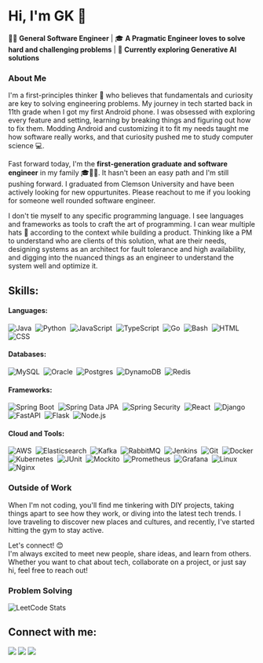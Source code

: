 # Hi, I'm GK 👋
 
👨‍💻 **General Software Engineer** | 🎓 **A Pragmatic Engineer loves to solve hard and challenging problems** | 🚀 **Currently exploring Generative AI solutions**

### About Me
 
I'm a first-principles thinker 🧠 who believes that fundamentals and curiosity are key to solving engineering problems. My journey in tech started back in 11th grade when I got my first Android phone. I was obsessed with exploring every feature and setting, learning by breaking things and figuring out how to fix them. Modding Android and customizing it to fit my needs taught me how software really works, and that curiosity pushed me to study computer science 💻.

Fast forward today, I'm the **first-generation graduate and software engineer** in my family 🎓👨‍💻. It hasn't been an easy path and I'm still pushing forward. I graduated from Clemson University and have been actively looking for new oppurtunites. Please reachout to me if you looking for someone well rounded software engineer.

I don't tie myself to any specific programming language. I see languages and frameworks as tools to craft the art of programming. I can wear multiple hats 🎩 according to the context while building a product. Thinking like a PM to understand who are clients of this solution, what are their needs, designing systems as an architect for fault tolerance and high availability, and digging into the nuanced things as an engineer to understand the system well and optimize it.

## Skills:

#### Languages:
![Java](https://img.shields.io/badge/Java-ED8B00?style=for-the-badge&logo=java&logoColor=white)&nbsp;
![Python](https://img.shields.io/badge/Python-3776AB?style=for-the-badge&logo=python&logoColor=white)&nbsp;
![JavaScript](https://img.shields.io/badge/JavaScript-323330?style=for-the-badge&logo=javascript&logoColor=white)&nbsp;
![TypeScript](https://img.shields.io/badge/TypeScript-3178C6?style=for-the-badge&logo=typescript&logoColor=white)&nbsp;
![Go](https://img.shields.io/badge/Go-00ADD8?style=for-the-badge&logo=go&logoColor=white)&nbsp;
![Bash](https://img.shields.io/badge/Bash-4EAA25?style=for-the-badge&logo=gnubash&logoColor=white)&nbsp;
![HTML](https://img.shields.io/badge/HTML-239120?style=for-the-badge&logo=html5&logoColor=white)&nbsp;
![CSS](https://img.shields.io/badge/CSS-1572B6?style=for-the-badge&logo=css3&logoColor=white)&nbsp;

#### Databases:
![MySQL](https://img.shields.io/badge/MySQL-00000F?style=for-the-badge&logo=mysql&logoColor=white)&nbsp;
![Oracle](https://img.shields.io/badge/Oracle-F80000?style=for-the-badge&logo=oracle&logoColor=white)&nbsp;
![Postgres](https://img.shields.io/badge/Postgres-316192?style=for-the-badge&logo=postgresql&logoColor=white)&nbsp;
![DynamoDB](https://img.shields.io/badge/DynamoDB-4053D6?style=for-the-badge&logo=amazon-dynamodb&logoColor=white)&nbsp;
![Redis](https://img.shields.io/badge/Redis-DC382D?style=for-the-badge&logo=redis&logoColor=white)

#### Frameworks:
![Spring Boot](https://img.shields.io/badge/Spring_Boot-6DB33F?style=for-the-badge&logo=spring-boot&logoColor=white)&nbsp;
![Spring Data JPA](https://img.shields.io/badge/Spring_Data_JPA-6DB33F?style=for-the-badge&logo=spring&logoColor=white)&nbsp;
![Spring Security](https://img.shields.io/badge/Spring_Security-6DB33F?style=for-the-badge&logo=spring&logoColor=white)&nbsp;
![React](https://img.shields.io/badge/React-20232A?style=for-the-badge&logo=react&logoColor=61DAFB)&nbsp;
![Django](https://img.shields.io/badge/Django-092E20?style=for-the-badge&logo=django&logoColor=white)&nbsp;
![FastAPI](https://img.shields.io/badge/FastAPI-009688?style=for-the-badge&logo=fastapi&logoColor=white)&nbsp;
![Flask](https://img.shields.io/badge/Flask-000000?style=for-the-badge&logo=flask&logoColor=white)&nbsp;
![Node.js](https://img.shields.io/badge/Node.js-339933?style=for-the-badge&logo=nodedotjs&logoColor=white)

#### Cloud and Tools:
![AWS](https://img.shields.io/badge/AWS-232F3E?style=for-the-badge&logo=amazon-aws&logoColor=white)&nbsp;
![Elasticsearch](https://img.shields.io/badge/Elasticsearch-005571?style=for-the-badge&logo=elasticsearch&logoColor=white)&nbsp;
![Kafka](https://img.shields.io/badge/Kafka-231F20?style=for-the-badge&logo=apache-kafka&logoColor=white)&nbsp;
![RabbitMQ](https://img.shields.io/badge/RabbitMQ-FF6600?style=for-the-badge&logo=rabbitmq&logoColor=white)&nbsp;
![Jenkins](https://img.shields.io/badge/Jenkins-D24939?style=for-the-badge&logo=jenkins&logoColor=white)&nbsp;
![Git](https://img.shields.io/badge/Git-F05032?style=for-the-badge&logo=git&logoColor=white)&nbsp;
![Docker](https://img.shields.io/badge/Docker-2496ED?style=for-the-badge&logo=docker&logoColor=white)&nbsp;
![Kubernetes](https://img.shields.io/badge/Kubernetes-326CE5?style=for-the-badge&logo=kubernetes&logoColor=white)&nbsp;
![JUnit](https://img.shields.io/badge/JUnit-25A162?style=for-the-badge&logo=junit5&logoColor=white)&nbsp;
![Mockito](https://img.shields.io/badge/Mockito-25A162?style=for-the-badge&logo=mockito&logoColor=white)&nbsp;
![Prometheus](https://img.shields.io/badge/Prometheus-E6522C?style=for-the-badge&logo=prometheus&logoColor=white)&nbsp;
![Grafana](https://img.shields.io/badge/Grafana-F46800?style=for-the-badge&logo=grafana&logoColor=white)&nbsp;
![Linux](https://img.shields.io/badge/Linux-FCC624?style=for-the-badge&logo=linux&logoColor=black)&nbsp;
![Nginx](https://img.shields.io/badge/Nginx-009639?style=for-the-badge&logo=nginx&logoColor=white)&nbsp;


### Outside of Work
When I'm not coding, you'll find me tinkering with DIY projects, taking things apart to see how they work, or diving into the latest tech trends. I love traveling to discover new places and cultures, and recently, I've started hitting the gym to stay active.

Let's connect! 😊  
I'm always excited to meet new people, share ideas, and learn from others. Whether you want to chat about tech, collaborate on a project, or just say hi, feel free to reach out!

### Problem Solving
![LeetCode Stats](https://leetcard.jacoblin.cool/gpuligundla?theme=dark&font=Source%20Code%20Pro&ext=heatmap)

## Connect with me:

<p align = "center">

[<img src="https://img.shields.io/badge/linkedin-%2312100E.svg?&style=for-the-badge&logo=linkedin&logoColor=white&color=black" />](https://www.linkedin.com/in/gpuligundla)
[<img src="https://img.shields.io/badge/leetcode-%2312100E.svg?&style=for-the-badge&logo=leetcode&logoColor=white&color=black" />](https://leetcode.com/u/gpuligundla/)
[<img src="https://img.shields.io/badge/X-%23000000.svg?style=for-the-badge&logo=X&logoColor=white" />](https://x.com/geethakrishna_p)
</p>
